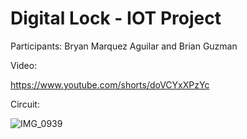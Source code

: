 # Digital Lock - IOT Project

Participants: Bryan Marquez Aguilar and Brian Guzman

Video:

https://www.youtube.com/shorts/doVCYxXPzYc

Circuit:

![IMG_0939](https://github.com/user-attachments/assets/9eb249ef-0c2f-419e-9672-34498bc04d5f)



